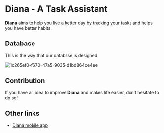 # Diana - A Task Assistant

**Diana** aims to help you live a better day by tracking your tasks and helps you have better habits.

## Database

This is the way that our database is designed

![1c265ef0-f670-47a5-9035-d1bd864ce4ee](https://user-images.githubusercontent.com/57685540/104775608-a678c200-5789-11eb-9cbe-aa5d47291f2e.jpeg)

## Contribution

If you have an idea to improve **Diana** and makes life easier, don't hesitate to do so!

## Other links

- [Diana mobile app](https://github.com/softshape-team/diana-mobile)
